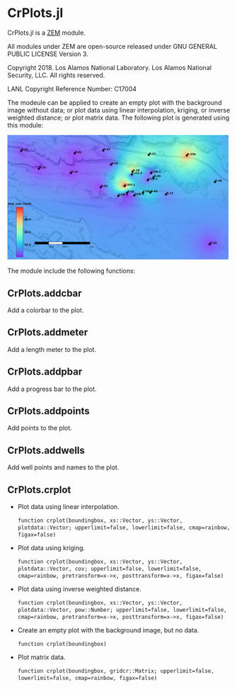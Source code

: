 CrPlots.jl
================

CrPlots.jl is a [ZEM](https://gitlab.com/zem) module.

All modules under ZEM are open-source released under GNU GENERAL PUBLIC LICENSE Version 3.

Copyright 2018. Los Alamos National Laboratory. Los Alamos National Security, LLC. All rights reserved.

LANL Copyright Reference Number: C17004

The modeule can be applied to create an empty plot with the background image without data; or plot data using linear interpolation, kriging, or inverse weighted distance; or plot matrix data. The following plot is generated using this module:

<img src="CrPlots_plot.png" width="500">

The module include the following functions:

CrPlots.addcbar
-----------
Add a colorbar to the plot.

CrPlots.addmeter
-----------
Add a length meter to the plot.

CrPlots.addpbar
-----------
Add a progress bar to the plot.

CrPlots.addpoints
-----------
Add points to the plot.

CrPlots.addwells
-----------
Add well points and names to the plot.

CrPlots.crplot
-----------
- Plot data using linear interpolation.

      function crplot(boundingbox, xs::Vector, ys::Vector, plotdata::Vector; upperlimit=false, lowerlimit=false, cmap=rainbow, figax=false)

- Plot data using kriging.

      function crplot(boundingbox, xs::Vector, ys::Vector, plotdata::Vector, cov; upperlimit=false, lowerlimit=false, cmap=rainbow, pretransform=x->x, posttransform=x->x, figax=false)

- Plot data using inverse weighted distance.

      function crplot(boundingbox, xs::Vector, ys::Vector, plotdata::Vector, pow::Number; upperlimit=false, lowerlimit=false, cmap=rainbow, pretransform=x->x, posttransform=x->x, figax=false)

- Create an empty plot with the background image, but no data.

      function crplot(boundingbox)

- Plot matrix data.

      function crplot(boundingbox, gridcr::Matrix; upperlimit=false, lowerlimit=false, cmap=rainbow, figax=false)
